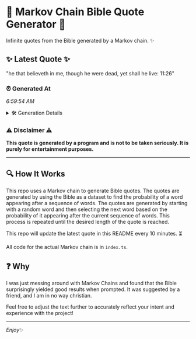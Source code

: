 # 📖 Markov Chain Bible Quote Generator 📖

Infinite quotes from the Bible generated by a Markov chain. ✨

## ✨ Latest Quote ✨
"he that believeth in me, though he were dead, yet shall he live: 11:26"

### ⏰ Generated At
*6:59:54 AM*

<details>
    <summary>🛠️ Generation Details</summary>
    <p>
        <strong>🌱 Seed:</strong> he<br>
        <strong>🔄 Iterations:</strong> 13<br>
        <strong>📜 Context History:</strong><br>[ he ]: that<br>[ he, that ]: believeth<br>[ he, that, believeth ]: in<br>[ he, that, believeth, in ]: me,<br>[ he, that, believeth, in, me, ]: though<br>[ he, that, believeth, in, me,, though ]: he<br>[ that, believeth, in, me,, though, he ]: were<br>[ believeth, in, me,, though, he, were ]: dead,<br>[ in, me,, though, he, were, dead, ]: yet<br>[ me,, though, he, were, dead,, yet ]: shall<br>[ though, he, were, dead,, yet, shall ]: he<br>[ he, were, dead,, yet, shall, he ]: live:<br>[ were, dead,, yet, shall, he, live: ]: 11:26<br>
    </p>
</details>

### ⚠️ Disclaimer ⚠️
**This quote is generated by a program and is not to be taken seriously. It is purely for entertainment purposes.**

---

## 🔍 How It Works

This repo uses a Markov chain to generate Bible quotes. The quotes are generated by using the Bible as a dataset to find the probability of a word appearing after a sequence of words. The quotes are generated by starting with a random word and then selecting the next word based on the probability of it appearing after the current sequence of words. This process is repeated until the desired length of the quote is reached.

This repo will update the latest quote in this README every 10 minutes. ⏳

All code for the actual Markov chain is in `index.ts`.

## ❓ Why

I was just messing around with Markov Chains and found that the Bible surprisingly yielded good results when prompted. 
It was suggested by a friend, and I am in no way christian.

Feel free to adjust the text further to accurately reflect your intent and experience with the project!

---

*Enjoy*✨
